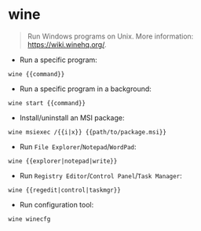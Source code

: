 # wine

> Run Windows programs on Unix.
> More information: <https://wiki.winehq.org/>.

- Run a specific program:

`wine {{command}}`

- Run a specific program in a background:

`wine start {{command}}`

- Install/uninstall an MSI package:

`wine msiexec /{{i|x}} {{path/to/package.msi}}`

- Run `File Explorer`/`Notepad`/`WordPad`:

`wine {{explorer|notepad|write}}`

- Run `Registry Editor`/`Control Panel`/`Task Manager`:

`wine {{regedit|control|taskmgr}}`

- Run configuration tool:

`wine winecfg`
